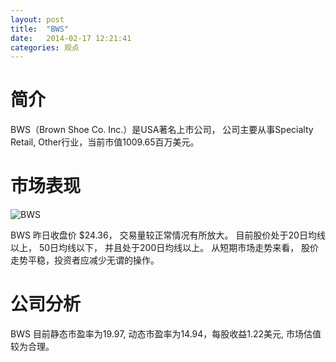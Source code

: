 ```yaml
---
layout: post
title:  "BWS"
date:   2014-02-17 12:21:41
categories: 观点
---
```


# 简介
BWS（Brown Shoe Co. Inc.）是USA著名上市公司，
公司主要从事Specialty Retail, Other行业，当前市值1009.65百万美元。

# 市场表现

![BWS](http://finviz.com/chart.ashx?t=BWS&ty=c&ta=1&p=d&s=l)

BWS 昨日收盘价 $24.36，
交易量较正常情况有所放大。
目前股价处于20日均线以上，
50日均线以下，
并且处于200日均线以上。
从短期市场走势来看，
股价走势平稳，投资者应减少无谓的操作。

# 公司分析
BWS 目前静态市盈率为19.97, 动态市盈率为14.94，每股收益1.22美元,
市场估值较为合理。
